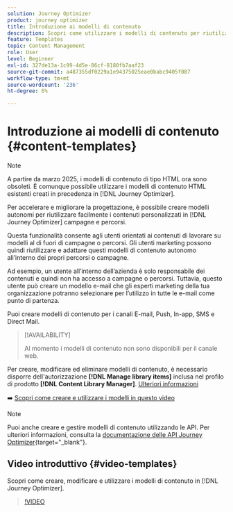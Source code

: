 ```yaml
---
solution: Journey Optimizer
product: journey optimizer
title: Introduzione ai modelli di contenuto
description: Scopri come utilizzare i modelli di contenuto per riutilizzare i contenuti nelle campagne e nei percorsi Journey Optimizer
feature: Templates
topic: Content Management
role: User
level: Beginner
exl-id: 327de13a-1c99-4d5e-86cf-8180fb7aaf23
source-git-commit: a487355df0229a1e94375025eae0babc9405f087
workflow-type: tm+mt
source-wordcount: '236'
ht-degree: 6%

---
```



# Introduzione ai modelli di contenuto {#content-templates}

>[!NOTE]
>
>A partire da marzo 2025, i modelli di contenuto di tipo HTML ora sono obsoleti. È comunque possibile utilizzare i modelli di contenuto HTML esistenti creati in precedenza in [!DNL Journey Optimizer].

Per accelerare e migliorare la progettazione, è possibile creare modelli autonomi per riutilizzare facilmente i contenuti personalizzati in [!DNL Journey Optimizer] campagne e percorsi.

Questa funzionalità consente agli utenti orientati ai contenuti di lavorare su modelli al di fuori di campagne o percorsi. Gli utenti marketing possono quindi riutilizzare e adattare questi modelli di contenuto autonomo all’interno dei propri percorsi o campagne.

<!--![](../rn/assets/do-not-localize/content-template.gif)-->

Ad esempio, un utente all’interno dell’azienda è solo responsabile dei contenuti e quindi non ha accesso a campagne o percorsi. Tuttavia, questo utente può creare un modello e-mail che gli esperti marketing della tua organizzazione potranno selezionare per l’utilizzo in tutte le e-mail come punto di partenza.

Puoi creare modelli di contenuto per i canali E-mail, Push, In-app, SMS e Direct Mail.

>[!AVAILABILITY]
>
>Al momento i modelli di contenuto non sono disponibili per il canale web.

Per creare, modificare ed eliminare modelli di contenuto, è necessario disporre dell&#39;autorizzazione **[!DNL Manage library items]** inclusa nel profilo di prodotto **[!DNL Content Library Manager]**. [Ulteriori informazioni](../administration/ootb-product-profiles.md#content-library-manager)

➡️ [Scopri come creare e utilizzare i modelli in questo video](#video-templates)

>[!NOTE]
>
>Puoi anche creare e gestire modelli di contenuto utilizzando le API. Per ulteriori informazioni, consulta la [documentazione delle API Journey Optimizer](https://developer.adobe.com/journey-optimizer-apis/references/content/){target="_blank"}.

## Video introduttivo {#video-templates}

Scopri come creare, modificare e utilizzare i modelli di contenuto in [!DNL Journey Optimizer].

>[!VIDEO](https://video.tv.adobe.com/v/3413743/?quality=12)

